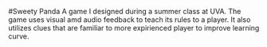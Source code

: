 #Sweety Panda
A game I designed during a summer class at UVA.
The game uses visual amd audio feedback to teach its rules to a player. 
It also utilizes clues that are familiar to more expirienced player to improve learning curve.

